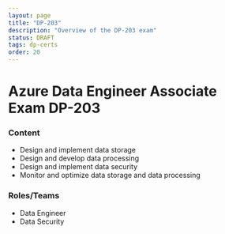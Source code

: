 ```yaml
---
layout: page
title: "DP-203"
description: "Overview of the DP-203 exam"
status: DRAFT
tags: dp-certs
order: 20
---
```

# Azure Data Engineer Associate Exam DP-203
  
### Content
  
- Design and implement data storage  
- Design and develop data processing
- Design and implement data security
- Monitor and optimize data storage and data processing  
  
### Roles/Teams  
  
- Data Engineer
- Data Security  
